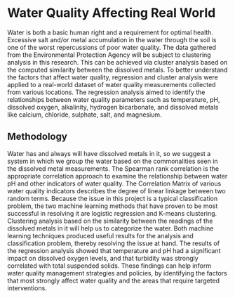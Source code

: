 # Water Quality Affecting Real World

Water is both a basic human right and a requirement for optimal health. Excessive salt and/or metal accumulation in the water through the soil is one of the worst repercussions of poor water quality. The data gathered from the Environmental Protection Agency will be subject to clustering analysis in this research. This can be achieved via cluster analysis based on the computed similarity between the dissolved metals. To better understand the factors that affect water quality, regression and cluster analysis were applied to a real-world dataset of water quality measurements collected from various locations. The regression analysis aimed to identify the relationships between water quality parameters such as temperature, pH, dissolved oxygen, alkalinity, hydrogen bicarbonate, and dissolved metals like calcium, chloride, sulphate, salt, and magnesium.

## Methodology
Water has and always will have dissolved metals in it, so we suggest a system in which we group the water based on the commonalities seen in the dissolved metal measurements. The Spearman rank correlation is the appropriate correlation approach to examine the relationship between water pH and other indicators of water quality. The Correlation Matrix of various water quality indicators describes the degree of linear linkage between two random terms. Because the issue in this project is a typical classification problem, the two machine learning methods that have proven to be most successful in resolving it are logistic regression and K-means clustering. Clustering analysis based on the similarity between the readings of the dissolved metals in it will help us to categorize the water. Both machine learning techniques produced useful results for the analysis and classification problem, thereby resolving the issue at hand. The results of the regression analysis showed that temperature and pH had a significant impact on dissolved oxygen levels, and that turbidity was strongly correlated with total suspended solids. These findings can help inform water quality management strategies and policies, by identifying the factors that most strongly affect water quality and the areas that require targeted interventions.

